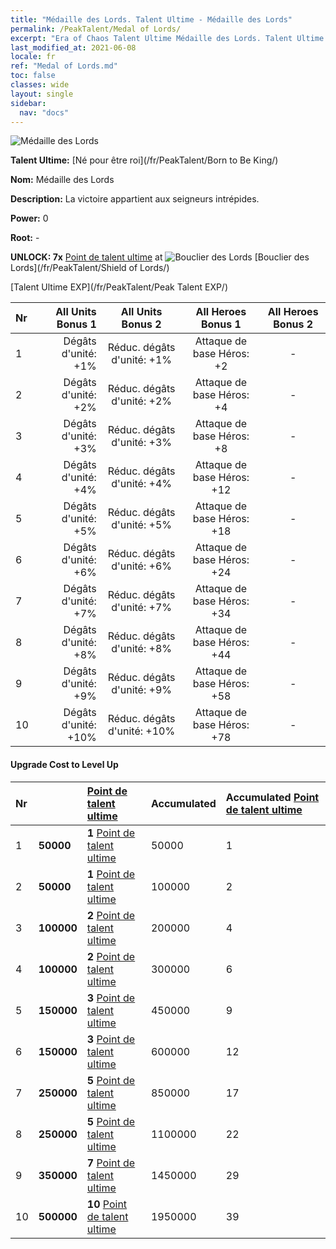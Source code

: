 ```yaml
---
title: "Médaille des Lords. Talent Ultime - Médaille des Lords"
permalink: /PeakTalent/Medal of Lords/
excerpt: "Era of Chaos Talent Ultime Médaille des Lords. Talent Ultime Médaille des Lords. Médaille des Lords"
last_modified_at: 2021-06-08
locale: fr
ref: "Medal of Lords.md"
toc: false
classes: wide
layout: single
sidebar:
  nav: "docs"
---
```


  ![Médaille des Lords](/images/pt/talent_4303.png)

  **Talent Ultime:** [Né pour être roi](/fr/PeakTalent/Born to Be King/)

  **Nom:** Médaille des Lords

  **Description:** La victoire appartient aux seigneurs intrépides.

  **Power:** 0

  **Root:** -

  **UNLOCK: 7x** [Point de talent ultime](/ItemsFR/con_934/) at ![Bouclier des Lords](/images/pt/talent_4302.png) [Bouclier des Lords](/fr/PeakTalent/Shield of Lords/)

  [Talent Ultime EXP](/fr/PeakTalent/Peak Talent EXP/)

  | Nr | All Units Bonus 1 | All Units Bonus 2 | All Heroes Bonus 1 | All Heroes Bonus 2 |
  |:---|--------------:|:-------------:|:-------------:|:-------------:|
  | 1 | Dégâts d'unité: +1% | Réduc. dégâts d'unité: +1% | Attaque de base Héros: +2 | - |
  | 2 | Dégâts d'unité: +2% | Réduc. dégâts d'unité: +2% | Attaque de base Héros: +4 | - |
  | 3 | Dégâts d'unité: +3% | Réduc. dégâts d'unité: +3% | Attaque de base Héros: +8 | - |
  | 4 | Dégâts d'unité: +4% | Réduc. dégâts d'unité: +4% | Attaque de base Héros: +12 | - |
  | 5 | Dégâts d'unité: +5% | Réduc. dégâts d'unité: +5% | Attaque de base Héros: +18 | - |
  | 6 | Dégâts d'unité: +6% | Réduc. dégâts d'unité: +6% | Attaque de base Héros: +24 | - |
  | 7 | Dégâts d'unité: +7% | Réduc. dégâts d'unité: +7% | Attaque de base Héros: +34 | - |
  | 8 | Dégâts d'unité: +8% | Réduc. dégâts d'unité: +8% | Attaque de base Héros: +44 | - |
  | 9 | Dégâts d'unité: +9% | Réduc. dégâts d'unité: +9% | Attaque de base Héros: +58 | - |
  | 10 | Dégâts d'unité: +10% | Réduc. dégâts d'unité: +10% | Attaque de base Héros: +78 | - |


#### Upgrade Cost to Level Up

  | Nr | <i class="fas fa-coins"/> | [Point de talent ultime](/ItemsFR/con_934/) | Accumulated <i class="fas fa-coins"/> | Accumulated [Point de talent ultime](/ItemsFR/con_934/) |
  |:---|:--------------|:-------------|:-------------|:-------------|
  | 1 | **50000** | **1** [Point de talent ultime](/ItemsFR/con_934/) | 50000 | 1 |
  | 2 | **50000** | **1** [Point de talent ultime](/ItemsFR/con_934/) | 100000 | 2 |
  | 3 | **100000** | **2** [Point de talent ultime](/ItemsFR/con_934/) | 200000 | 4 |
  | 4 | **100000** | **2** [Point de talent ultime](/ItemsFR/con_934/) | 300000 | 6 |
  | 5 | **150000** | **3** [Point de talent ultime](/ItemsFR/con_934/) | 450000 | 9 |
  | 6 | **150000** | **3** [Point de talent ultime](/ItemsFR/con_934/) | 600000 | 12 |
  | 7 | **250000** | **5** [Point de talent ultime](/ItemsFR/con_934/) | 850000 | 17 |
  | 8 | **250000** | **5** [Point de talent ultime](/ItemsFR/con_934/) | 1100000 | 22 |
  | 9 | **350000** | **7** [Point de talent ultime](/ItemsFR/con_934/) | 1450000 | 29 |
  | 10 | **500000** | **10** [Point de talent ultime](/ItemsFR/con_934/) | 1950000 | 39 |
